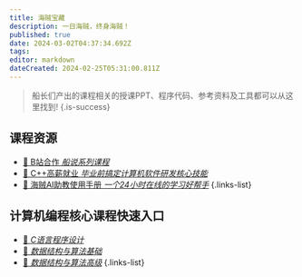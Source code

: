 ```yaml
---
title: 海贼宝藏
description: 一日海贼，终身海贼！
published: true
date: 2024-03-02T04:37:34.692Z
tags: 
editor: markdown
dateCreated: 2024-02-25T05:31:00.811Z
---
```


> 船长们产出的课程相关的授课PPT、程序代码、参考资料及工具都可以从这里找到!
{.is-success}

## 课程资源

- [📡 B站合作 *船说系列课程*](/courses_resource/bili_courses.md)
- [🧙 C++高薪就业 *毕业前搞定计算机软件研发核心技能*](/cpp_high_salary)
- [🤖 海贼AI助教使用手册 *一个24小时在线的学习好帮手*](/courses_resource/dingding_ai_assistant)
{.links-list}

## 计算机编程核心课程快速入口

- [🧮 *C语言程序设计*](https://www.haizeix.com/goods/show/387?targetId=1027&preview=0)
- [🎯 *数据结构与算法基础*](https://www.haizeix.com/goods/show/375?targetId=1015&preview=0)
- [🚡 *数据结构与算法高级*](https://www.haizeix.com/goods/show/377?targetId=1017&preview=0)
{.links-list}

